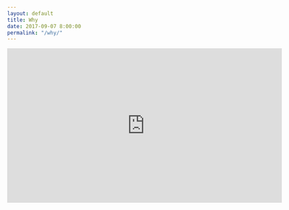 ```yaml
---
layout: default
title: Why
date: 2017-09-07 8:00:00
permalink: "/why/"
---
```


<div id="why-content">

<iframe width="640" height="360" src="https://www.youtube.com/embed/sioZd3AxmnE" frameborder="0" allowfullscreen="allowfullscreen" webkitallowfullscreen="webkitallowfullscreen"></iframe>

</div>
